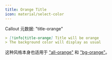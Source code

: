```yaml
---
title: Orange Title
icon: material/select-color
---
```


Callout 元数据: "title-orange"

```md
> [!info|title-orange] Title will be orange
> The background color will display as usual
```

这种风格本身也适用于 ["all-orange"](../combined-styling/page-8.md) 和 ["bg-orange"](../title-styling/page-8.md)。
